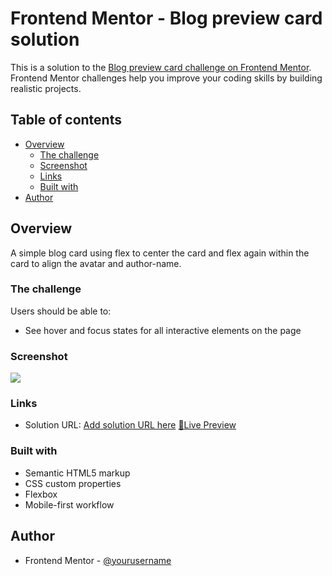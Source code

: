 # Frontend Mentor - Blog preview card solution

This is a solution to the [Blog preview card challenge on Frontend Mentor](https://www.frontendmentor.io/challenges/blog-preview-card-ckPaj01IcS). Frontend Mentor challenges help you improve your coding skills by building realistic projects. 

## Table of contents

- [Overview](#overview)
  - [The challenge](#the-challenge)
  - [Screenshot](#screenshot)
  - [Links](#links)
  - [Built with](#built-with)
- [Author](#author)


## Overview

A simple blog card using flex to center the card and flex again within the card to align the avatar and author-name.

### The challenge

Users should be able to:

- See hover and focus states for all interactive elements on the page

### Screenshot

![](./screenshot.jpg)


### Links

- Solution URL: [Add solution URL here](https://your-solution-url.com)
[🎉Live Preview](https://jo-with-vision.github.io/FEM-blog-preview-card/)


### Built with

- Semantic HTML5 markup
- CSS custom properties
- Flexbox
- Mobile-first workflow


## Author

- Frontend Mentor - [@yourusername](https://www.frontendmentor.io/profile/yourusername)


